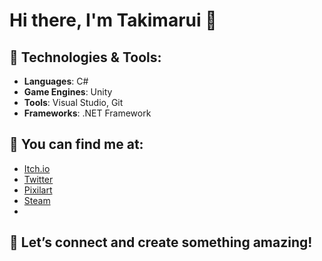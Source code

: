 # Hi there, I'm Takimarui 👋

## 🚀 Technologies & Tools:
- **Languages**: C#
- **Game Engines**: Unity
- **Tools**: Visual Studio, Git
- **Frameworks**: .NET Framework

## 🔗 You can find me at:
- [Itch.io](https://takimarui.itch.io/)
- [Twitter](https://x.com/Takimarui)
- [Pixilart](https://www.pixilart.com/takimarui)
- [Steam](https://steamcommunity.com/id/Takimarui)
- 
## 💫 Let’s connect and create something amazing!
